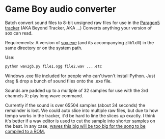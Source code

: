 Game Boy audio converter
========================

Batch convert sound files to 8-bit unsigned raw files for use in the [Paragon5 tracker](https://rv6502.ca/post/2014/07/17/game-boy-tracker-replay-routines-released/) (AKA Beyond Tracker, AKA ...)
Converts anything your version of sox can read.

Requirements: A version of [sox.exe](http://sourceforge.net/projects/sox/files/sox/14.4.1/sox-14.4.1a-win32.zip/download) (and its accompanying zlib1.dll) in the same directory or on the system path.

Use:
```bat
python wav2gb.py file1.ogg file2.wav ....etc
```

Windows .exe file included for people who can't/won't install Python. Just drag & drop a bunch of sound files onto the .exe file.

Sounds are padded up to a multiple of 32 samples for use with the 3rd channels X: play long wave command.

Currently if the sound is over 65504 samples (about 34 seconds) the remainder is lost. We could auto slice into multiple raw files, but due to how tempo works in the tracker, it'd be hard to line the slices up exactly. I think it's better if a wav editor is used to cut the sample into shorter samples on the beat. In any case, [waves this big will be too big for the song to be compiled to a ROM.](https://rv6502.ca/wiki/index.php?title=Game_Boy_Tracker#Compile_Multi-Bank_ROM_.28Unlimited_Size_.2A.29)
